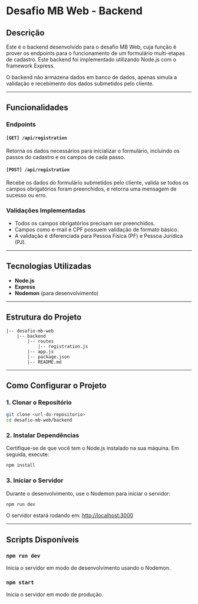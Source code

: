 # Desafio MB Web - Backend

## Descrição

Este é o backend desenvolvido para o desafio MB Web, cuja função é prover os endpoints para o funcionamento de um formulário multi-etapas de cadastro. Este backend foi implementado utilizando Node.js com o framework Express.

O backend não armazena dados em banco de dados, apenas simula a validação e recebimento dos dados submetidos pelo cliente.

---

## Funcionalidades

### Endpoints

#### `[GET] /api/registration`

Retorna os dados necessários para inicializar o formulário, incluindo os passos do cadastro e os campos de cada passo.

#### `[POST] /api/registration`

Recebe os dados do formulário submetidos pelo cliente, valida se todos os campos obrigatórios foram preenchidos, e retorna uma mensagem de sucesso ou erro.

### Validações Implementadas

- Todos os campos obrigatórios precisam ser preenchidos.
- Campos como e-mail e CPF possuem validação de formato básico.
- A validação é diferenciada para Pessoa Física (PF) e Pessoa Jurídica (PJ).

---

## Tecnologias Utilizadas

- **Node.js**
- **Express**
- **Nodemon** (para desenvolvimento)

---

## Estrutura do Projeto

```
|-- desafio-mb-web
    |-- backend
        |-- routes
            |-- registration.js
        |-- app.js
        |-- package.json
        |-- README.md
```

---

## Como Configurar o Projeto

### 1. Clonar o Repositório

```bash
git clone <url-do-repositorio>
cd desafio-mb-web/backend
```

### 2. Instalar Dependências

Certifique-se de que você tem o Node.js instalado na sua máquina. Em seguida, execute:

```bash
npm install
```

### 3. Iniciar o Servidor

Durante o desenvolvimento, use o Nodemon para iniciar o servidor:

```bash
npm run dev
```

O servidor estará rodando em: [http://localhost:3000](http://localhost:3000)

---

## Scripts Disponíveis

### `npm run dev`

Inicia o servidor em modo de desenvolvimento usando o Nodemon.

### `npm start`

Inicia o servidor em modo de produção.
